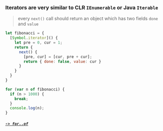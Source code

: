 ### Iterators are very similar to CLR `IEnumerable` or Java `Iterable`
> every `next()` call should return an object which has two fields `done` and `value`

```JavaScript
let fibonacci = {
  [Symbol.iterator]() {
    let pre = 0, cur = 1;
    return {
      next() {
        [pre, cur] = [cur, pre + cur];
        return { done: false, value: cur }
      }
    }
  }
}

for (var n of fibonacci) {
  if (n > 1000) {
    break;
  }
  console.log(n);
}
```

##### [`-> for..of`](for_of.md)


